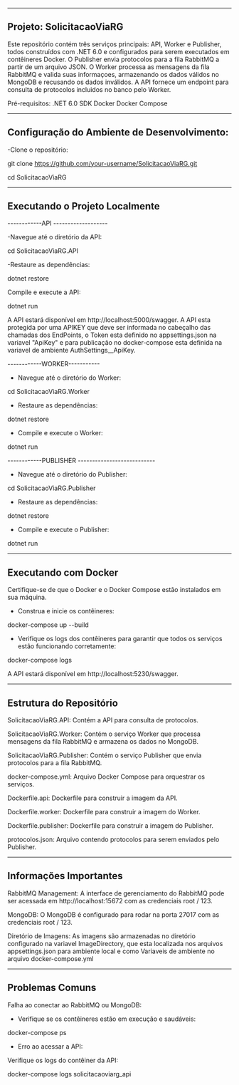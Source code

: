 -----------------------------------------
Projeto: SolicitacaoViaRG
-----------------------------------------

Este repositório contém três serviços principais: API, Worker e Publisher, todos construídos com .NET 6.0 e configurados para serem executados em contêineres Docker. 
O Publisher envia protocolos para a fila RabbitMQ a partir de um arquivo JSON.
O Worker processa as mensagens da fila RabbitMQ e valida suas informaçoes, armazenando os dados válidos no MongoDB e recusando os dados inválidos.
A API fornece um endpoint para consulta de protocolos incluidos no banco pelo Worker.

Pré-requisitos:
.NET 6.0 SDK
Docker
Docker Compose

--------------------------------------------
Configuração do Ambiente de Desenvolvimento:
--------------------------------------------

-Clone o repositório:

git clone https://github.com/your-username/SolicitacaoViaRG.git

cd SolicitacaoViaRG

-------------------------------
Executando o Projeto Localmente
-------------------------------

------------API -------------------

-Navegue até o diretório da API:

cd SolicitacaoViaRG.API

-Restaure as dependências:

dotnet restore

Compile e execute a API:

dotnet run

A API estará disponível em http://localhost:5000/swagger.
A API esta protegida por uma APIKEY que deve ser informada no cabeçalho das chamadas dos EndPoints, o Token esta definido no appsettings.json na variavel "ApiKey" 
e para publicação no docker-compose esta definida na variavel de ambiente AuthSettings__ApiKey.

------------WORKER-----------

- Navegue até o diretório do Worker:

cd SolicitacaoViaRG.Worker

- Restaure as dependências:
  
dotnet restore

- Compile e execute o Worker:
  
dotnet run

------------PUBLISHER ---------------------------

- Navegue até o diretório do Publisher:
  
cd SolicitacaoViaRG.Publisher

- Restaure as dependências:
  
dotnet restore

- Compile e execute o Publisher:
  
dotnet run

------------------------------------------
Executando com Docker
------------------------------------------

Certifique-se de que o Docker e o Docker Compose estão instalados em sua máquina.

- Construa e inicie os contêineres:
  
docker-compose up --build

- Verifique os logs dos contêineres para garantir que todos os serviços estão funcionando corretamente:
  
docker-compose logs

A API estará disponível em http://localhost:5230/swagger.

------------------------------------------------------------
Estrutura do Repositório
------------------------------------------------------------

SolicitacaoViaRG.API: Contém a API para consulta de protocolos.

SolicitacaoViaRG.Worker: Contém o serviço Worker que processa mensagens da fila RabbitMQ e armazena os dados no MongoDB.

SolicitacaoViaRG.Publisher: Contém o serviço Publisher que envia protocolos para a fila RabbitMQ.

docker-compose.yml: Arquivo Docker Compose para orquestrar os serviços.

Dockerfile.api: Dockerfile para construir a imagem da API.

Dockerfile.worker: Dockerfile para construir a imagem do Worker.

Dockerfile.publisher: Dockerfile para construir a imagem do Publisher.

protocolos.json: Arquivo contendo protocolos para serem enviados pelo Publisher.


------------------------------------------------------------
Informações Importantes
------------------------------------------------------------

RabbitMQ Management: A interface de gerenciamento do RabbitMQ pode ser acessada em http://localhost:15672 com as credenciais root / 123.

MongoDB: O MongoDB é configurado para rodar na porta 27017 com as credenciais root / 123.

Diretório de Imagens: As imagens são armazenadas no diretório configurado na variavel ImageDirectory, que esta localizada nos arquivos appsettings.json para ambiente local e como Variaveis de ambiente no arquivo docker-compose.yml

---------------------------------
Problemas Comuns
---------------------------------

Falha ao conectar ao RabbitMQ ou MongoDB:

- Verifique se os contêineres estão em execução e saudáveis:
  
docker-compose ps

- Erro ao acessar a API:
 
Verifique os logs do contêiner da API:

docker-compose logs solicitacaoviarg_api

